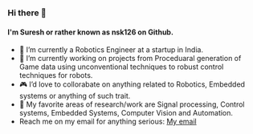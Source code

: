 ### Hi there 👋
#### I'm Suresh or rather known as nsk126 on Github.

- :rocket: I’m currently a Robotics Engineer at a startup in India.
- :game_die: I’m currently working on projects from Proceduaral generation of Game data using unconventional techniques to robust control techniques for robots.
- :video_game: I’d love to collorabate on anything related to Robotics, Embedded systems or anything of such trait.
- :thought_balloon: My favorite areas of research/work are Signal processing, Control systems, Embedded Systems, Computer Vision and Automation.
- Reach me on my email for anything serious: [My email](mailto:nsk126@gmail.com)
